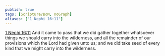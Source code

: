 ```yaml
---
publish: true
tags: [Scripture/BoM, noGraph]
aliases: ["1 Nephi 16:11"]
---
```

[1 Nephi 16:11](https://churchofjesuschrist.org/study/scriptures/bofm/1-ne/16?lang=eng&id=p11#p11) And it came to pass that we did gather together whatsoever things we should carry into the wilderness, and all the remainder of our provisions which the Lord had given unto us; and we did take seed of every kind that we might carry into the wilderness.
